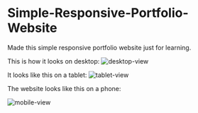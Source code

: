 # Simple-Responsive-Portfolio-Website

Made this simple responsive portfolio website just for learning.

This is how it looks on desktop:
![desktop-view](https://user-images.githubusercontent.com/65336914/183882534-f2a209e4-1bd0-4fb6-82cb-52a9bf75bb62.png)


It looks like this on a tablet: 
![tablet-view](https://user-images.githubusercontent.com/65336914/183882706-7525b60b-f3d1-46a7-b507-c99969c0a4e5.png)

The website looks like this on a phone:


![mobile-view](https://user-images.githubusercontent.com/65336914/183882891-a83bf2ea-2c9b-4bf2-86e4-1b307beb62db.png)

